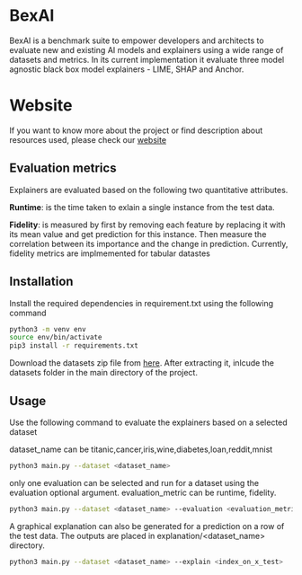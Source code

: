 # BexAI

BexAI is a benchmark suite to empower developers and architects to evaluate new and existing AI models and explainers using a wide range of datasets and metrics. In its current implementation it evaluate three model agnostic black box model explainers - LIME, SHAP and Anchor.

# Website

If you want to know more about the project or find description about resources used, please check our [website](https://adacenter.org/bexai/)

## Evaluation metrics

Explainers are evaluated based on the following two quantitative attributes.

**Runtime**: is the time taken to exlain a single instance from the test data.

**Fidelity**: is measured by first by removing each feature by replacing it with its mean value and get prediction for this instance. Then measure the correlation between its importance and the change in prediction. Currently, fidelity metrics are implmemented for tabular datastes

## Installation

Install the required dependencies in requirement.txt using the following command

```bash
python3 -m venv env 
source env/bin/activate
pip3 install -r requirements.txt
```

Download the datasets zip file from [here](https://drive.google.com/file/d/1YBCa4VltDhoXxhOmrRw-35RDT7vnhyyC/view?usp=sharing). After extracting it, inlcude the datasets folder in the main directory of the project.

## Usage

Use the following command to evaluate the explainers based on a selected dataset

dataset_name can be titanic,cancer,iris,wine,diabetes,loan,reddit,mnist

```bash
python3 main.py --dataset <dataset_name>
```

only one evaluation can be selected and run for a dataset using the evaluation optional argument. evaluation_metric can be runtime, fidelity.

```bash
python3 main.py --dataset <dataset_name> --evaluation <evaluation_metric>
```

A graphical explanation can also be generated for a prediction on a row of the test data. The outputs are placed in explanation/<dataset_name> directory.

```bash
python3 main.py --dataset <dataset_name> --explain <index_on_x_test>
```
